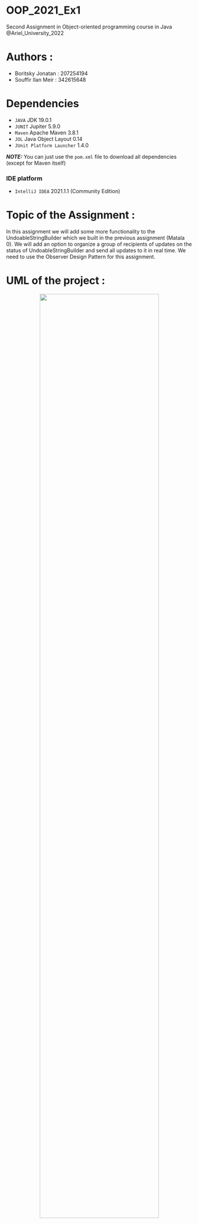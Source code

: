 # OOP_2021_Ex1
Second Assignment in Object-oriented programming course in Java @Ariel_University_2022

# Authors :
* Boritsky Jonatan : 207254194
* Souffir Ilan Meir : 342615648

# Dependencies

* ``JAVA`` JDK 19.0.1
* ``JUNIT`` Jupiter 5.9.0
* ``Maven`` Apache Maven 3.8.1
* ``JOL`` Java Object Layout 0.14
* ``JUnit Platform Launcher`` 1.4.0

**_NOTE:_**  You can just use the ``pom.xml`` file to download all dependencies (except for Maven itself)

### IDE platform
* ``IntelliJ IDEA`` 2021.1.1 (Community Edition)

# Topic of the Assignment :
In this assignment we will add some more functionality to the UndoableStringBuilder which we built in the previous assignment (Matala 0).
We will add an option to organize a group of recipients of updates on the status of UndoableStringBuilder and send all updates to it in real time.
We need to use the Observer Design Pattern for this assignment.

# UML of the project :
<p align="center">
  <img align="center" width=80% src = "https://user-images.githubusercontent.com/55143087/209473572-de7a35b5-0b2f-4bad-8bb0-a2f3dc9abccc.png"/>
</p>



# Ex1 contains 2 Interfaces :
* Member.java
* Sender.java

# Ex1 contains 2 implementations :
* ConcreteMember.java : which is an implement of Member interface which describes the recipient of the updates (Observer).
* GroupAdmin.java : which is an implement of Sender interface which describes the sender of the updates (Observable).
 
# Ex1 contains also :
* UndoableStringBuilder.java : our class from the assignment 0.
* JvmUtilities.java
* Our tests in the test package : ConcreteMemberTest.java , GroupAdminTest.java , Tests.java (from the assignment).

# 1) ConcreteMember.java
This class is an implement of Member interface which describes the recipient of the updates (Observer) and contains a copy (copy sallow) of the shared UndoableStringBuilder. This class includes an update method to notify the member on the last change done to the UndoableStringBuilder.
The JUNIT test of this class is ConcreteMemberTest.java in OOP_EX1/src/test/java/observer/ConcreteMemberTest.java/

Objects of this class :
* private String name --> the name of the member
* private UndoableStringBuilder usb --> the copy of the shared UndoableStringBuilder
* private String lastChange --> the last change done to the UndoableStringBuilder
 
We are going to explains each methods :
* ConcreteMember(String name) --> Constructor (given name of the member).
* update(UndoableStringBuilder usb) --> Updates the member on the last change done to the UndoableStringBuilder.
 
# 2) GroupAdmin.java
This class is an implement of Sender interface, which describes the sender of the updates (Observable) and contains the states pool (UndoableStringBuilder)
This class includes a list of observers (members) who should receive updates on any change made to the data, the list of observers is implemented with a HashSet (because it's the better data structure when we compare the רuntime efficiency. The class includes methods to register and unregister observers, and contains calls to the UndoableStringBuilder methods.
The JUNIT test of this class is GroupAdminTest.java in OOP_EX1/src/test/java/observer/GroupAdminTest.java/

Objects of this class :
* private HashSet<Member> observers --> the list of observers (members)
* private UndoableStringBuilder usb --> the states pool (UndoableStringBuilder)

We are going to explains each methods :
* GroupAdmin(UndoableStringBuilder usb) --> Constructor (the states pool (UndoableStringBuilder)).
* register(Member obj) --> Registers a new observer (member) to the list of observers. Check if the observer is already in the list, if not, add it.
* unregister(Member obj) --> Unregisters an observer (member) from the list of observers. Check if the observer is in the list, if so, remove it.
* insert(int offset, String obj) --> Inserts the string into mutable characters sequence.
* append(String obj) --> Appends the required string to the mutable characters sequence.
* delete(int start, int end) --> Removes the characters from specified range of this sequence.
* undo() --> Come back to the previous state of the UndoableStringBuilder.

# How to run ? (Installing)
For Windows OS:  
1. Make sure you have git installed on your machine
2. Download the project from GitHub
```
$ git clone https://github.com/ilan2505/OOP_EX1.git
```
3. Download Apache Maven from [here](https://maven.apache.org/download.cgi)
4. Add a new system variable named ``MAVEN_HOME`` and set its value to the path of your Maven installation directory
   * Add New System variable for example directory: ``C:\Program Files\apache-maven-3.8.1``
   ```
    MAVEN_HOME = C:\Program Files\apache-maven-3.8.1
    ```
   * Add ``%MAVEN_HOME%\bin`` to the ``PATH`` variable
    ```
     PATH = %MAVEN_HOME%\bin
    ```
5. Open the command line as an **administrator** and navigate to the project folder.
6. Run the following command to build the project using ``Maven``:
```
$ mvn clean test
```
7. If the build was successful, you should see the following output:
```
[INFO] ------------------------------------------------------------------------
[INFO] BUILD SUCCESS
[INFO] ------------------------------------------------------------------------
[INFO] Total time:  10.470 s
[INFO] Finished at: 2022-12-25T09:42:09+02:00
[INFO] ---------------------------------
```
8. You can also see the results of the tests in command line:
```
-------------------------------------------------------
 T E S T S
----------------------------------------------------------------------------------------------------
Running observer.ConcreteMemberTest
Tests run: 1, Failures: 0, Errors: 0, Skipped: 0, Time elapsed: 0.149 sec - in observer.ConcreteMemberTest
Running observer.GroupAdminTest
???? 25, 2022 2:14:17 ????? observer.GroupAdminTest register
INFO: JVM info: PID= 18252, Total Memory = 132120576, Available Cores = 4
# WARNING: Unable to attach Serviceability Agent. You can try again with escalated privileges. Two options: a) use -Djol.tryWithSudo=true to try with sudo; b) echo 0 | sudo tee /proc/sys/kernel/yama/ptrace_scope
???? 25, 2022 2:14:19 ????? observer.GroupAdminTest register
INFO: groupAdmin is now created, the total size of the groupAdmin is: Total Memory = 256
???? 25, 2022 2:14:19 ????? observer.GroupAdminTest register
INFO: Address = observer.GroupAdmin@20d28811d footprint:
     COUNT       AVG       SUM   DESCRIPTION
         1        32        32   [B
         1        56        56   [Ljava.lang.Object;
         1        24        24   java.lang.StringBuilder
         1        48        48   java.util.HashMap
         1        16        16   java.util.HashSet
         1        32        32   java.util.Stack
         1        24        24   observer.GroupAdmin
         1        24        24   observer.UndoableStringBuilder
         8                 256   (total)
...
```

 # Results for the test of GroupAdmin 
 ```
-------------------------------------------------------------------------------
Test set: observer.GroupAdminTest
-------------------------------------------------------------------------------
Tests run: 6, Failures: 0, Errors: 0, Skipped: 0, Time elapsed: 24.413 sec - in observer.GroupAdminTest

```
 
 # Results for the test of ConcretMember 
 



